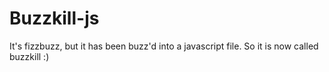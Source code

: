 # Buzzkill-js
It's fizzbuzz, but it has been buzz'd into a javascript file. So it is now called buzzkill :)
